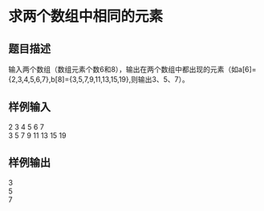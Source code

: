  # 求两个数组中相同的元素  
  
 ## 题目描述  
 输入两个数组（数组元素个数6和8），输出在两个数组中都出现的元素（如a[6]={2,3,4,5,6,7},b[8]={3,5,7,9,11,13,15,19},则输出3、5、7）。  
 ## 样例输入  
 2 3 4 5 6 7  
 3 5 7 9 11 13 15 19  
 ## 样例输出  
 3  
 5  
 7  
   
  
